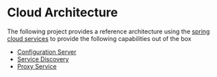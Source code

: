 # Cloud Architecture
The following project provides a reference architecture using the [spring cloud services](http://projects.spring.io/spring-cloud/) to provide the following capabilities out of the box
* [Configuration Server](/config-service)
* [Service Discovery](/discovery-service)
* [Proxy Service](proxy-service)

